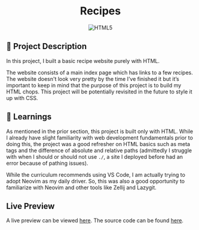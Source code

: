 <h1 align="center">
  Recipes
  <br>
</h1>

<div align="center">

![HTML5](https://img.shields.io/badge/HTML5-%23E34F26.svg?style=flat&logo=html5&logoColor=white)

</div>

## 🌟 Project Description

In this project, I built a basic recipe website purely with HTML.

The website consists of a main index page which has links to a few recipes. The website doesn't look very pretty by the time I’ve finished it but it’s important to keep in mind that the purpose of this project is to build my HTML chops. This project will be potentially revisited in the future to style it up with CSS.

## 🌟 Learnings

As mentioned in the prior section, this project is built only with HTML. While I already have slight familiarity with web development fundamentals prior to doing this, the project was a good refresher on HTML basics such as meta tags and the difference of absolute and relative paths (admittedly I struggle with when I should or should not use `./`, a site I deployed before had an error because of pathing issues).

While the curriculum recommends using VS Code, I am actually trying to adopt Neovim as my daily driver. So, this was also a good opportunity to familiarize with Neovim and other tools like Zellij and Lazygit.

## Live Preview

A live preview can be viewed [here](https://recipes-seven-teal.vercel.app/). The source code can be found [here](https://github.com/arvingarciabtw/the-odin-project/tree/main/foundations/01-recipes).

